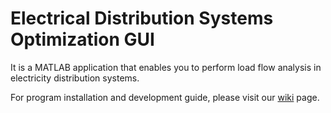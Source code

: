 # Electrical Distribution Systems Optimization GUI
It is a MATLAB application that enables you to perform load flow analysis in electricity distribution systems.



For program installation and development guide, please visit our [wiki](https://github.com/alperenozlu/electrical-distribution-systems-optimization-gui/wiki) page. 